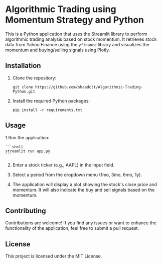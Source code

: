 # Algorithmic Trading using Momentum Strategy and Python

This is a Python application that uses the Streamlit library to perform algorithmic trading analysis based on stock momentum. It retrieves stock data from Yahoo Finance using the `yfinance` library and visualizes the momentum and buying/selling signals using Plotly.

## Installation

1. Clone the repository:

   ```shell
   git clone https://github.com/shaadclt/Algorithmic-Trading-Python.git
    ```
    
2. Install the required Python packages:
    ```shell
   pip install -r requirements.txt
    ```
    
## Usage
1.Run the application:

    ```shell
    streamlit run app.py
    ```
    
2. Enter a stock ticker (e.g., AAPL) in the input field.

3. Select a period from the dropdown menu (1mo, 3mo, 6mo, 1y).

4. The application will display a plot showing the stock's close price and momentum. It will also indicate the buy and sell signals based on the momentum.

## Contributing
Contributions are welcome! If you find any issues or want to enhance the functionality of the application, feel free to submit a pull request.

## License
This project is licensed under the MIT License.
